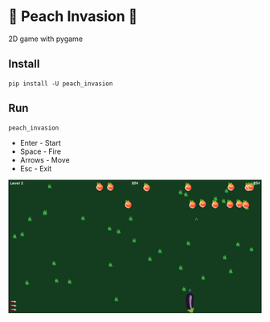 # 🍑 Peach Invasion 🍆 ️

2D game with pygame

## Install
```shell script
pip install -U peach_invasion
```

## Run
```shell script
peach_invasion
```

- Enter - Start
- Space - Fire
- Arrows - Move
- Esc - Exit

![screenshot](peach_invasion/static/images/screenshot.png)
